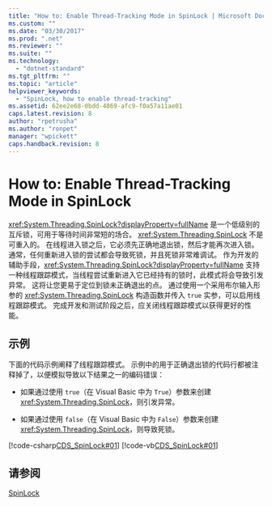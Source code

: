```yaml
---
title: "How to: Enable Thread-Tracking Mode in SpinLock | Microsoft Docs"
ms.custom: ""
ms.date: "03/30/2017"
ms.prod: ".net"
ms.reviewer: ""
ms.suite: ""
ms.technology: 
  - "dotnet-standard"
ms.tgt_pltfrm: ""
ms.topic: "article"
helpviewer_keywords: 
  - "SpinLock, how to enable thread-tracking"
ms.assetid: 62ee2e68-0bdd-4869-afc9-f0a57a11ae01
caps.latest.revision: 8
author: "rpetrusha"
ms.author: "ronpet"
manager: "wpickett"
caps.handback.revision: 8
---
```

# How to: Enable Thread-Tracking Mode in SpinLock
<xref:System.Threading.SpinLock?displayProperty=fullName> 是一个低级别的互斥锁，可用于等待时间非常短的场合。  <xref:System.Threading.SpinLock> 不是可重入的。  在线程进入锁之后，它必须先正确地退出锁，然后才能再次进入锁。  通常，任何重新进入锁的尝试都会导致死锁，并且死锁非常难调试。  作为开发的辅助手段，<xref:System.Threading.SpinLock?displayProperty=fullName> 支持一种线程跟踪模式，当线程尝试重新进入它已经持有的锁时，此模式将会导致引发异常。  这将让您更易于定位到锁未正确退出的点。  通过使用一个采用布尔输入形参的 <xref:System.Threading.SpinLock> 构造函数并传入 `true` 实参，可以启用线程跟踪模式。  完成开发和测试阶段之后，应关闭线程跟踪模式以获得更好的性能。  
  
## 示例  
 下面的代码示例阐释了线程跟踪模式。  示例中的用于正确退出锁的代码行都被注释掉了，以便模拟导致以下结果之一的编码错误：  
  
-   如果通过使用 `true`（在 Visual Basic 中为 `True`）参数来创建 <xref:System.Threading.SpinLock>，则引发异常。  
  
-   如果通过使用 `false`（在 Visual Basic 中为 `False`）参数来创建 <xref:System.Threading.SpinLock>，则导致死锁。  
  
 [!code-csharp[CDS_SpinLock#01](../../../samples/snippets/csharp/VS_Snippets_Misc/cds_spinlock/cs/spinlockdemo.cs#01)]
 [!code-vb[CDS_SpinLock#01](../../../samples/snippets/visualbasic/VS_Snippets_Misc/cds_spinlock/vb/spinlock_threadtracking.vb#01)]  
  
## 请参阅  
 [SpinLock](../../../docs/standard/threading/spinlock.md)